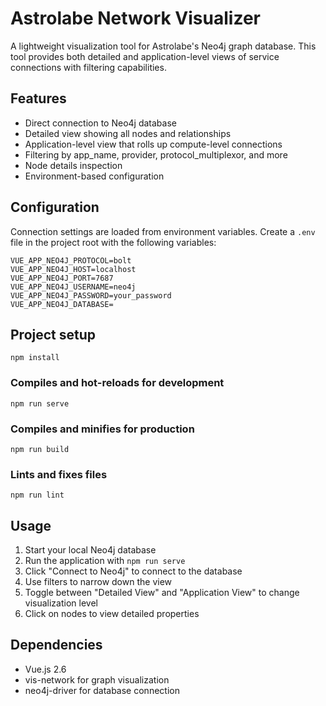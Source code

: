 # Astrolabe Network Visualizer

A lightweight visualization tool for Astrolabe's Neo4j graph database. This tool provides both detailed and application-level views of service connections with filtering capabilities.

## Features

- Direct connection to Neo4j database
- Detailed view showing all nodes and relationships
- Application-level view that rolls up compute-level connections
- Filtering by app_name, provider, protocol_multiplexor, and more
- Node details inspection
- Environment-based configuration

## Configuration

Connection settings are loaded from environment variables. Create a `.env` file in the project root with the following variables:

```
VUE_APP_NEO4J_PROTOCOL=bolt
VUE_APP_NEO4J_HOST=localhost
VUE_APP_NEO4J_PORT=7687
VUE_APP_NEO4J_USERNAME=neo4j
VUE_APP_NEO4J_PASSWORD=your_password
VUE_APP_NEO4J_DATABASE=
```

## Project setup

```
npm install
```

### Compiles and hot-reloads for development

```
npm run serve
```

### Compiles and minifies for production

```
npm run build
```

### Lints and fixes files

```
npm run lint
```

## Usage

1. Start your local Neo4j database
2. Run the application with `npm run serve`
3. Click "Connect to Neo4j" to connect to the database
4. Use filters to narrow down the view
5. Toggle between "Detailed View" and "Application View" to change visualization level
6. Click on nodes to view detailed properties

## Dependencies

- Vue.js 2.6
- vis-network for graph visualization
- neo4j-driver for database connection